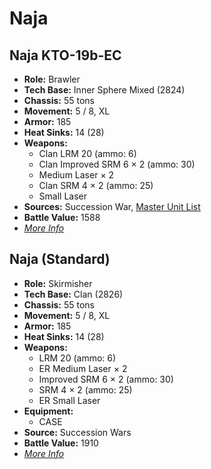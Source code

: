 # Naja
## Naja KTO-19b-EC
- **Role:** Brawler
- **Tech Base:** Inner Sphere Mixed (2824)
- **Chassis:** 55 tons
- **Movement:** 5 / 8, XL
- **Armor:** 185
- **Heat Sinks:** 14 (28)
- **Weapons:**
  - Clan LRM 20 (ammo: 6)
  - Clan Improved SRM 6 × 2 (ammo: 30)
  - Medium Laser × 2
  - Clan SRM 4 × 2 (ammo: 25)
  - Small Laser
- **Sources:** Succession War, [Master Unit List](http://masterunitlist.info/Unit/Details/7622/naja-kto-19b-ec)
- **Battle Value:** 1588
- [*More Info*](naja/naja_kto-19b-ec.md)

## Naja (Standard)
- **Role:** Skirmisher
- **Tech Base:** Clan (2826)
- **Chassis:** 55 tons
- **Movement:** 5 / 8, XL
- **Armor:** 185
- **Heat Sinks:** 14 (28)
- **Weapons:**
  - LRM 20 (ammo: 6)
  - ER Medium Laser × 2
  - Improved SRM 6 × 2 (ammo: 30)
  - SRM 4 × 2 (ammo: 25)
  - ER Small Laser
- **Equipment:**
  - CASE
- **Source:** Succession Wars
- **Battle Value:** 1910
- [*More Info*](naja/naja_standard.md)

